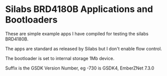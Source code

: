 # Silabs BRD4180B Applications and Bootloaders

These are simple example apps I have compiled for testing the silabs BRD4180B.

The apps are standard as released by Silabs but I don't enable flow control.

The bootloader is set to internal storage 1Mb device.

Suffix is the GSDK Version Number, eg -730 is GSDK4, EmberZNet 7.3.0
